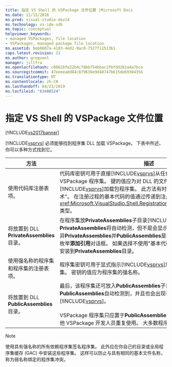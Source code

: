 ```yaml
---
title: 指定 VS Shell 的 VSPackage 文件位置 |Microsoft Docs
ms.date: 11/15/2016
ms.prod: visual-studio-dev14
ms.technology: vs-ide-sdk
ms.topic: conceptual
helpviewer_keywords:
- managed VSPackages, file location
- VSPackages, managed package file location
ms.assetid: beb8607a-4183-4ed2-9ac8-7527f11513b1
caps.latest.revision: 21
ms.author: gregvanl
manager: jillfra
ms.openlocfilehash: c0662bfe22b4c78bb754bbac2fbfdd281a4a7bce
ms.sourcegitcommit: 47eeeeadd84c879636e9d48747b615de69384356
ms.translationtype: HT
ms.contentlocale: zh-CN
ms.lasthandoff: 04/23/2019
ms.locfileid: "63408524"
---
```

# <a name="specifying-vspackage-file-location-to-the-vs-shell"></a>指定 VS Shell 的 VSPackage 文件位置
[!INCLUDE[vs2017banner](../../includes/vs2017banner.md)]

[!INCLUDE[vsprvs](../../includes/vsprvs-md.md)] 必须能够找到程序集 DLL 加载 VSPackage。 下表中所述，你可以多种方式找到它。  
  
|方法|描述|  
|------------|-----------------|  
|使用代码库注册表项。|代码库密钥可用于直接[!INCLUDE[vsprvs](../../includes/vsprvs-md.md)]从任何完全限定的文件路径加载 VSPackage 程序集。 键的值应为对 DLL 的文件路径。 这是最佳的方式有[!INCLUDE[vsprvs](../../includes/vsprvs-md.md)]加载包程序集。 此方法有时称为"代码库/私钥安装目录技术"。 在注册过程的基本代码的值通过传递到注册特性类的实例<xref:Microsoft.VisualStudio.Shell.RegistrationAttribute.RegistrationContext>类型。|  
|将放置到 DLL **PrivateAssemblies**目录。|在程序集放**PrivateAssemblies**子目录[!INCLUDE[vsprvs](../../includes/vsprvs-md.md)]目录。 程序集位于**PrivateAssemblies**将自动检测，但不是会显示在**添加引用**对话框。 之间的差异**PrivateAssemblies**并**PublicAssemblies**是程序集在**PublicAssemblies**中枚举**添加引用**对话框。 如果选择不使用"基本代码/私钥安装目录"的技术，则应安装到**PrivateAssemblies**目录。|  
|使用强名称的程序集和程序集的注册表项。|程序集密钥可用于显式指示[!INCLUDE[vsprvs](../../includes/vsprvs-md.md)]加载强名称 VSPackage 程序集。 密钥的值应为程序集的强名称。|  
|将放置到 DLL **PublicAssemblies**目录。|最后，该程序集还可放入**PublicAssemblies**子目录。 程序集位于**PublicAssemblies**自动检测到，并且也会出现在**添加引用**中的对话框[!INCLUDE[vsprvs](../../includes/vsprvs-md.md)]。<br /><br /> VSPackage 程序集只应置于**PublicAssemblies**目录包含托管组件，旨在由其他 VSPackage 开发人员重复使用。 大多数程序集不符合此条件。|  
  
> [!NOTE]
> 使用具有强名称的所有依赖程序集签名程序集。 此外应在你自己的目录或全局程序集缓存 (GAC) 中安装这些程序集。 这样可以防止与具有相同的基本文件名称，称为弱名称绑定的程序集冲突。
